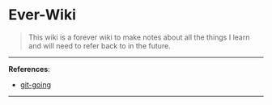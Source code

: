 # Ever-Wiki

> This wiki is a forever wiki to make notes about all the things I learn and will need to refer back to in the future.

---
**References**:

* [git-going](https://github.com/cyber-mint/git-going)

---
